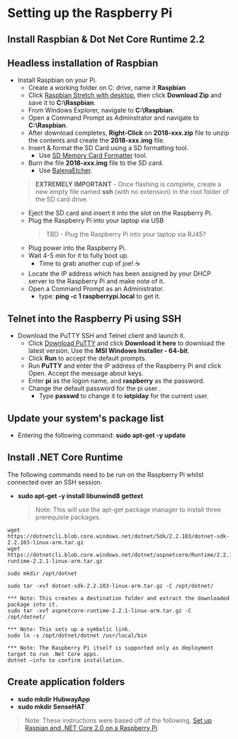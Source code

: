 # Setting up the Raspberry Pi

## Install Raspbian & Dot Net Core Runtime 2.2

## Headless installation of Raspbian
- Install Raspbian on your Pi.
    - Create a working folder on C: drive, name it **Raspbian**
    - Click [Raspbian Stretch with desktop](https://www.raspberrypi.org/downloads/
), then click **Download Zip** and save it to **C:\Raspbian**.
    - From Windows Explorer, navigate to **C:\Raspbian**.
    - Open a Command Prompt as Adminstrator and navigate to **C:\Raspbian**.
    - After download completes, **Right-Click** on **2018-xxx.zip** file to unzip the contents and create the **2018-xxx.img** file.
    - Insert & format the SD Card using a SD formatting tool.
        - Use [SD Memory Card Formatter](https://www.sdcard.org/downloads/formatter_4/eula_windows/index.html) tool.
    - Burn the file **2018-xxx.img** file to the SD card.
        - Use [BalenaEtcher](https://www.balena.io/etcher/?ref=etcher_footer).
    > **EXTREMELY IMPORTANT** - Once flashing is complete, create a new empty file named **ssh** (with no extension) in the root folder of the SD card drive.
    - Eject the SD card and insert it into the slot on the Raspberry Pi.
    - Plug the Raspberry Pi into your laptop via USB
        > TBD - Plug the Raspberry Pi into your laptop via RJ45?
    - Plug power into the Raspberry Pi.
    - Wait 4-5 min for it to fully boot up.
        - Time to grab another cup of joe! :coffee:
    - Locate the IP address which has been assigned by your DHCP server to the Raspberry Pi and make note of it.
    - Open a Command Prompt as an Administrator.
        - type: **ping -c 1 raspberrypi.local** to get it.

## Telnet into the Raspberry Pi using SSH

- Download the PuTTY SSH and Telnet client and launch it.
    - Click [Download PuTTY](https://www.putty.org/) and click **Download it here** to download the latest version. Use the **MSI Windows Installer - 64-bit**.
    - Click **Run** to accept the default prompts.
    - Run **PuTTY** and enter the IP address of the Raspberry Pi and click Open. Accept the message about keys.
    - Enter **pi** as the logon name, and **raspberry** as the password.
    - Change the default password for the pi user .
        - Type **passwd** to change it to **iotpiday** for the current user.

## Update your system's package list
- Entering the following command: **sudo apt-get -y update**

## Install .NET Core Runtime
The following commands need to be run on the Raspberry Pi whilst connected over an SSH session.
- **sudo apt-get -y install libunwind8 gettext**
    > Note: This will use the apt-get package manager to install three prerequiste packages.

```
wget https://dotnetcli.blob.core.windows.net/dotnet/Sdk/2.2.103/dotnet-sdk-2.2.103-linux-arm.tar.gz
wget https://dotnetcli.blob.core.windows.net/dotnet/aspnetcore/Runtime/2.2.1/aspnetcore-runtime-2.2.1-linux-arm.tar.gz

sudo mkdir /opt/dotnet

sudo tar -xvf dotnet-sdk-2.2.103-linux-arm.tar.gz -C /opt/dotnet/

*** Note: This creates a destination folder and extract the downloaded package into it.
sudo tar -xvf aspnetcore-runtime-2.2.1-linux-arm.tar.gz -C /opt/dotnet/

*** Note: This sets up a symbolic link.
sudo ln -s /opt/dotnet/dotnet /usr/local/bin

*** Note: The Raspberry Pi itself is supported only as deployment target to run .Net Core apps.
dotnet –info to confirm installation.
```

## Create application folders
- **sudo mkdir HubwayApp**
- **sudo mkdir SenseHAT**

> Note: These instructions were based off of the following, [Set up Raspian and .NET Core 2.0 on a Raspberry Pi](https://blogs.msdn.microsoft.com/david/2017/07/20/setting_up_raspian_and_dotnet_core_2_0_on_a_raspberry_pi/)

